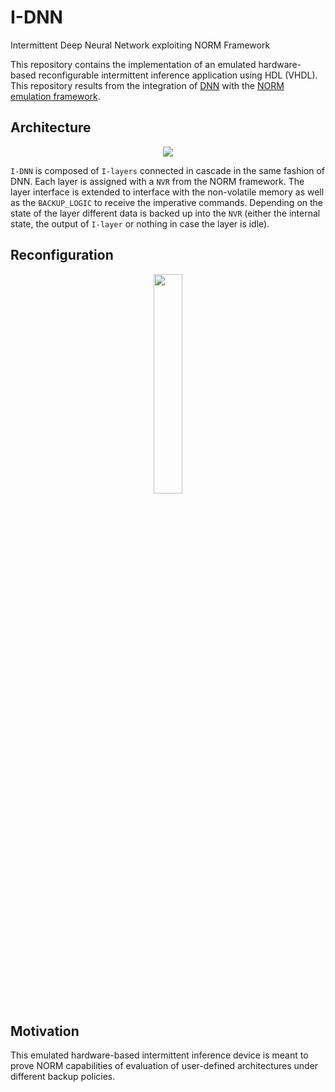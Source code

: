 # I-DNN
Intermittent Deep Neural Network exploiting NORM Framework

This repository contains the implementation of an emulated hardware-based reconfigurable intermittent inference application using HDL (VHDL). This repository results from the integration of [DNN](https://github.com/Acefrrag/DNN) with the [NORM emulation framework](https://github.com/simoneruffini/NORM).

## Architecture 

<p align="center">
  <img src="https://user-images.githubusercontent.com/59066474/232530825-25e41e60-7329-446b-8c51-dd211ca543f1.png")>
</p>

`I-DNN` is composed of `I-layers` connected in cascade in the same fashion of DNN. Each layer is assigned with a `NVR` from the NORM framework. The layer interface is extended to interface with the non-volatile memory as well as the `BACKUP_LOGIC` to receive the imperative commands. Depending on the state of the layer different data is backed up into the `NVR` (either the internal state, the output of `I-layer` or nothing in case the layer is idle).

## Reconfiguration


<p align="center">
  <img width="30%" height="30%" src="https://user-images.githubusercontent.com/59066474/232528893-ec241a78-d449-4435-bb6a-217582a46247.png">




## Motivation

This emulated hardware-based intermittent inference device is meant to prove NORM capabilities of evaluation of user-defined architectures under different backup policies. 




